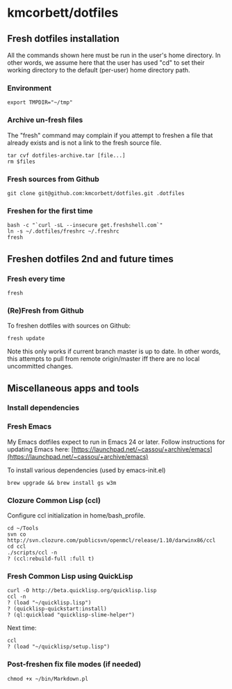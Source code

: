 # kmcorbett/dotfiles

## Fresh dotfiles installation

All the commands shown here must be run in the user's home
directory. In other words, we assume here that the user has used "cd"
to set their working directory to the default (per-user) home
directory path.

### Environment

    export TMPDIR="~/tmp"

### Archive un-fresh files

The "fresh" command may complain if you attempt to freshen a file that
already exists and is not a link to the fresh source file.

    tar cvf dotfiles-archive.tar [file...]
    rm $files

### Fresh sources from Github

    git clone git@github.com:kmcorbett/dotfiles.git .dotfiles

### Freshen for the first time

    bash -c "`curl -sL --insecure get.freshshell.com`"
    ln -s ~/.dotfiles/freshrc ~/.freshrc
    fresh

## Freshen dotfiles 2nd and future times

### Fresh every time

    fresh

### (Re)Fresh from Github

To freshen dotfiles with sources on Github:

    fresh update

Note this only works if current branch master is up to date.
In other words, this attempts to pull from remote origin/master iff
there are no local uncommitted changes.

## Miscellaneous apps and tools

### Install dependencies

### Fresh Emacs

My Emacs dotfiles expect to run in Emacs 24 or later. Follow
instructions for updating Emacs here: 
[https://launchpad.net/~cassou/+archive/emacs](https://launchpad.net/~cassou/+archive/emacs)

To install various dependencies (used by emacs-init.el)

    brew upgrade && brew install gs w3m

### Clozure Common Lisp (ccl)

Configure ccl initialization in home/bash_profile.<hostname>

    cd ~/Tools
    svn co http://svn.clozure.com/publicsvn/openmcl/release/1.10/darwinx86/ccl
    cd ccl
    ./scripts/ccl -n
    ? (ccl:rebuild-full :full t)    

### Fresh Common Lisp using QuickLisp

    curl -O http://beta.quicklisp.org/quicklisp.lisp
    ccl -n
    ? (load "~/quicklisp.lisp")
    ? (quicklisp-quickstart:install)
    ? (ql:quickload "quicklisp-slime-helper")

Next time:

    ccl
    ? (load "~/quicklisp/setup.lisp")
    
### Post-freshen fix file modes (if needed)

    chmod +x ~/bin/Markdown.pl
